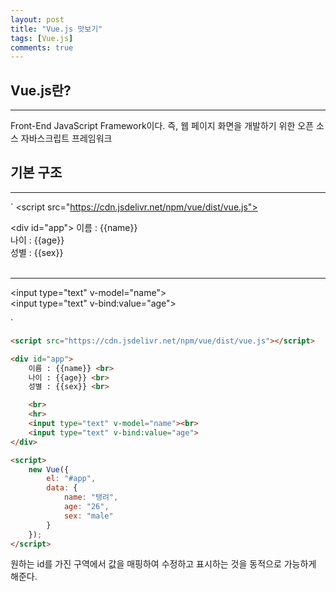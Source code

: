 ```yaml
---
layout: post
title: "Vue.js 맛보기"
tags: [Vue.js]
comments: true
---
```


## Vue.js란?

---

Front-End JavaScript Framework이다.
즉, 웹 페이지 화면을 개발하기 위한 오픈 소스 자바스크립트 프레임워크

## 기본 구조

---
`
<script src="https://cdn.jsdelivr.net/npm/vue/dist/vue.js">

</script>

<div id="app">
    이름 : {{name}} <br>
    나이 : {{age}} <br>
    성별 : {{sex}} <br>
    <br>
    <hr>
    <input type="text" v-model="name">
    <br>
    <input type="text" v-bind:value="age">
</div>

<script>   
    new Vue({
        el: "#app",
        data: {
            name: "탱려",
            age: "26",
            sex: "male"
        }
    });
</script>
`

```html
<script src="https://cdn.jsdelivr.net/npm/vue/dist/vue.js"></script>

<div id="app">
    이름 : {{name}} <br>
    나이 : {{age}} <br>
    성별 : {{sex}} <br>

    <br>
    <hr>
    <input type="text" v-model="name"><br>
    <input type="text" v-bind:value="age">
</div>

<script>
    new Vue({
        el: "#app",
        data: {
            name: "탱려",
            age: "26",
            sex: "male"
        }
    });
</script>
```

원하는 id를 가진 구역에서 값을 매핑하여 수정하고 표시하는 것을 동적으로 가능하게 해준다.
